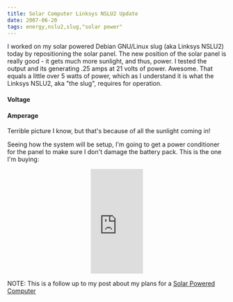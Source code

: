 ```yaml
---
title: Solar Computer Linksys NSLU2 Update
date: 2007-06-20
tags: energy,nslu2,slug,"solar power"
---
```

I worked on my solar powered Debian GNU/Linux slug (aka Linksys NSLU2) today by repositioning the solar panel. The new position of the solar panel is really good - it gets much more sunlight, and thus, power. I tested the output and its generating .25 amps at 21 volts of power. Awesome. That equals a little over 5 watts of power, which as I understand it is what the Linksys NSLU2, aka "the slug", requires for operation.


#### Voltage


#### Amperage


Terrible picture I know, but that's because of all the sunlight coming in!

Seeing how the system will be setup, I'm going to get a power conditioner for the panel to make sure I don't damage the battery pack. This is the one I'm buying:

<center><iframe src="http://rcm.amazon.com/e/cm?t=inforbanki-20&o=1&p=8&l=as1&asins=B0006JO0XI&fc1=000000&IS2=1&lt1=_blank&lc1=0000FF&bc1=000000&bg1=FFFFFF&f=ifr" style="width:120px;height:240px;" scrolling="no" marginwidth="0" marginheight="0" frameborder="0"></iframe></center>

NOTE: This is a follow up to my post about my plans for a <a href="http://www.docunext.com/blog/2007/05/solar-powered-slug.html">Solar Powered Computer</a>

